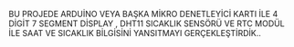 BU PROJEDE ARDUİNO VEYA BAŞKA MİKRO DENETLEYİCİ KARTI İLE 4 DİGİT 7 SEGMENT DİSPLAY , DHT11 SICAKLIK SENSÖRÜ VE RTC MODÜL 
İLE SAAT VE SICAKLIK BİLGİSİNİ YANSITMAYI GERÇEKLEŞTİRDİK..
